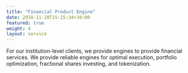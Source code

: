 ```yaml
---
title: "Financial Product Engine"
date: 2018-11-28T15:15:34+10:00
featured: true
weight: 4
layout: service
---
```


For our institution-level clients, we provide engines to provide financial services. We provide reliable engines for optimal execution, portfolio optimization, fractional shares investing, and tokenization.